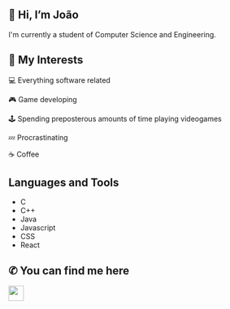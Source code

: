## 👋 Hi, I’m João 

I'm currently a student of Computer Science and Engineering.

## 👀 My Interests

💻 Everything software related

🎮 Game developing

🕹 Spending preposterous amounts of time playing videogames

💤 Procrastinating

☕ Coffee  

## Languages and Tools
- C
- C++
- Java
- Javascript
- CSS
- React

## ✆ You can find me here

<a href="https://discord.com/users/201017453621411841"><img src="https://user-images.githubusercontent.com/75807822/203573273-3518b33e-636a-4fef-9975-4de7b5e8eca6.png" width="30" height="30"></a>

<!---
therealneptus/therealneptus is a ✨ special ✨ repository because its `README.md` (this file) appears on your GitHub profile.
You can click the Preview link to take a look at your changes.
--->
